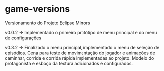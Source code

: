 # game-versions
Versionamento do Projeto Eclipse Mirrors

v0.0.2 -> Implementado o primeiro protótipo de menu principal e do menu de configurações

v0.3.2 -> Finalizado o menu principal, implementado o menu de seleção de episódios. Cena para teste de movimentação do jogador e animações 
de caminhar, corrida e corrida rápida implementadas ao projeto. Modelo do protagonista e esboço da textura adicionados e configurados.
